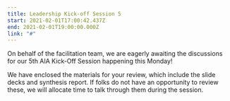```yaml
---
title: Leadership Kick-off Session 5
start: 2021-02-01T17:00:42.437Z
end: 2021-02-01T19:00:00.000Z
link: "#"
---
```

On behalf of the facilitation team, we are eagerly awaiting the discussions for our 5th AIA Kick-Off Session happening this Monday!

We have enclosed the materials for your review, which include the slide decks and synthesis report. If folks do not have an opportunity to review these, we will allocate time to talk through them during the session.